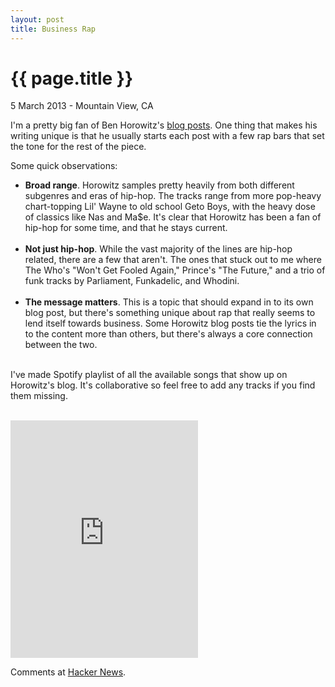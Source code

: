 ```yaml
---
layout: post
title: Business Rap
---
```


{{ page.title }}
================

<p class="meta">5 March 2013 - Mountain View, CA</p>

I'm a pretty big fan of Ben Horowitz's [blog posts](http://bhorowitz.com/).  One thing that makes his writing unique is that he usually starts each post with a few rap bars that set the tone for the rest of the piece.  

Some quick observations:

<ul>
 
<li><strong>Broad range</strong>.  Horowitz samples pretty heavily from both different subgenres and eras of hip-hop.  The tracks range from more pop-heavy chart-topping Lil' Wayne to old school Geto Boys, with the heavy dose of classics like Nas and Ma$e.  It's clear that Horowitz has been a fan of hip-hop for some time, and that he stays current.</li>  
<br>
<li><strong>Not just hip-hop</strong>.  While the vast majority of the lines are hip-hop related, there are a few that aren't.  The ones that stuck out to me where The Who's "Won't Get Fooled Again," Prince's "The Future," and a trio of funk tracks by Parliament, Funkadelic, and Whodini.</li>  
<br>
<li><strong>The message matters</strong>.  This is a topic that should expand in to its own blog post, but there's something unique about rap that really seems to lend itself towards business.  Some Horowitz blog posts tie the lyrics in to the content more than others, but there's always a core connection between the two.</li>
<br>
</ul>

I've made Spotify playlist of all the available songs that show up on Horowitz's blog.  It's collaborative so feel free to add any tracks if you find them missing.  

<br>

<iframe src="https://embed.spotify.com/?uri=spotify:user:jwb119:playlist:46hFEzIClFpchpdHlZ6XXr" width="300" height="380" frameborder="0" allowtransparency="true"></iframe>

Comments at [Hacker News](http://news.ycombinator.com/item?id=5328267).
